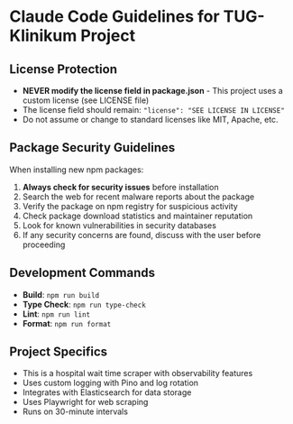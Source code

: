 # Claude Code Guidelines for TUG-Klinikum Project

## License Protection
- **NEVER modify the license field in package.json** - This project uses a custom license (see LICENSE file)
- The license field should remain: `"license": "SEE LICENSE IN LICENSE"`
- Do not assume or change to standard licenses like MIT, Apache, etc.

## Package Security Guidelines
When installing new npm packages:
1. **Always check for security issues** before installation
2. Search the web for recent malware reports about the package
3. Verify the package on npm registry for suspicious activity
4. Check package download statistics and maintainer reputation
5. Look for known vulnerabilities in security databases
6. If any security concerns are found, discuss with the user before proceeding

## Development Commands
- **Build**: `npm run build`
- **Type Check**: `npm run type-check`
- **Lint**: `npm run lint`
- **Format**: `npm run format`

## Project Specifics
- This is a hospital wait time scraper with observability features
- Uses custom logging with Pino and log rotation
- Integrates with Elasticsearch for data storage
- Uses Playwright for web scraping
- Runs on 30-minute intervals